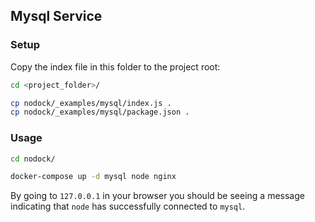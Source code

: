 ## Mysql Service

### Setup

Copy the index file in this folder to the project root:

```bash
cd <project_folder>/

cp nodock/_examples/mysql/index.js .
cp nodock/_examples/mysql/package.json .
```

### Usage

```bash
cd nodock/

docker-compose up -d mysql node nginx
```

By going to `127.0.0.1` in your browser you should be seeing a message indicating that `node` has successfully connected to `mysql`.